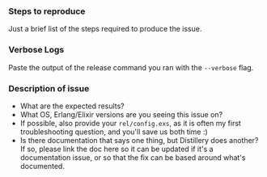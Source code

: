 ### Steps to reproduce

Just a brief list of the steps required to produce the issue.

### Verbose Logs

Paste the output of the release command you ran with the `--verbose` flag.

### Description of issue

- What are the expected results?
- What OS, Erlang/Elixir versions are you seeing this issue on?
- If possible, also provide your `rel/config.exs`, as it is often
  my first troubleshooting question, and you'll save us both time :)
- Is there documentation that says one thing, but Distillery does
  another? If so, please link the doc here so it can be updated if
  it's a documentation issue, or so that the fix can be based around
  what's documented.
